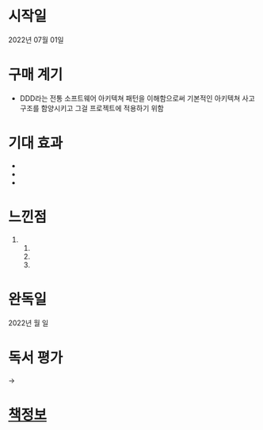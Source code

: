 # 시작일
2022년 07월 01일
# 구매 계기
* DDD라는 전통 소프트웨어 아키텍쳐 패턴을 이해함으로써 기본적인 아키텍쳐 사고구조를 함양시키고 그걸 프로젝트에 적용하기 위함
# 기대 효과
* 
* 
* 
# 느낀점
1. 
    1. 
    1. 
    1. 
# 완독일
2022년 월 일
# 독서 평가
-> 
# [책정보](http://www.yes24.com/Product/Goods/5312881)
